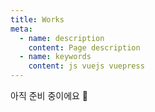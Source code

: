 ```yaml
---
title: Works
meta:
  - name: description
    content: Page description
  - name: keywords
    content: js vuejs vuepress
---
```


아직 준비 중이에요 :eyes:
